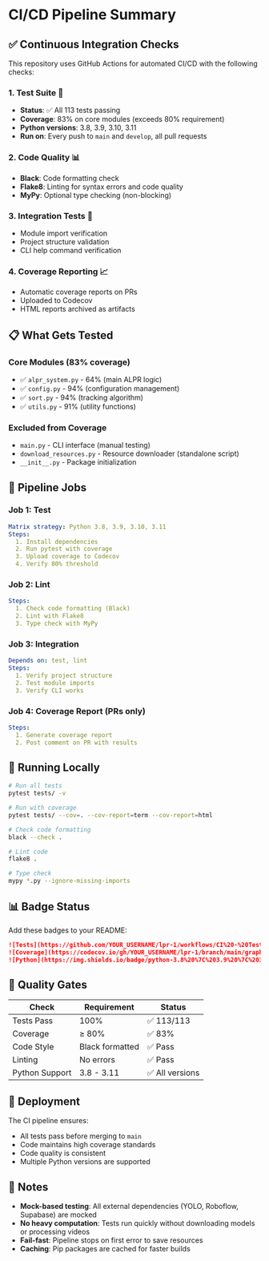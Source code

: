 # CI/CD Pipeline Summary

## ✅ Continuous Integration Checks

This repository uses GitHub Actions for automated CI/CD with the following checks:

### 1. **Test Suite** 🧪
- **Status**: ✅ All 113 tests passing
- **Coverage**: 83% on core modules (exceeds 80% requirement)
- **Python versions**: 3.8, 3.9, 3.10, 3.11
- **Run on**: Every push to `main` and `develop`, all pull requests

### 2. **Code Quality** 📊
- **Black**: Code formatting check
- **Flake8**: Linting for syntax errors and code quality
- **MyPy**: Optional type checking (non-blocking)

### 3. **Integration Tests** 🔗
- Module import verification
- Project structure validation
- CLI help command verification

### 4. **Coverage Reporting** 📈
- Automatic coverage reports on PRs
- Uploaded to Codecov
- HTML reports archived as artifacts

## 📋 What Gets Tested

### Core Modules (83% coverage)
- ✅ `alpr_system.py` - 64% (main ALPR logic)
- ✅ `config.py` - 94% (configuration management)
- ✅ `sort.py` - 94% (tracking algorithm)
- ✅ `utils.py` - 91% (utility functions)

### Excluded from Coverage
- `main.py` - CLI interface (manual testing)
- `download_resources.py` - Resource downloader (standalone script)
- `__init__.py` - Package initialization

## 🚦 Pipeline Jobs

### Job 1: Test
```yaml
Matrix strategy: Python 3.8, 3.9, 3.10, 3.11
Steps:
  1. Install dependencies
  2. Run pytest with coverage
  3. Upload coverage to Codecov
  4. Verify 80% threshold
```

### Job 2: Lint
```yaml
Steps:
  1. Check code formatting (Black)
  2. Lint with Flake8
  3. Type check with MyPy
```

### Job 3: Integration
```yaml
Depends on: test, lint
Steps:
  1. Verify project structure
  2. Test module imports
  3. Verify CLI works
```

### Job 4: Coverage Report (PRs only)
```yaml
Steps:
  1. Generate coverage report
  2. Post comment on PR with results
```

## 🔧 Running Locally

```bash
# Run all tests
pytest tests/ -v

# Run with coverage
pytest tests/ --cov=. --cov-report=term --cov-report=html

# Check code formatting
black --check .

# Lint code
flake8 .

# Type check
mypy *.py --ignore-missing-imports
```

## 📊 Badge Status

Add these badges to your README:

```markdown
![Tests](https://github.com/YOUR_USERNAME/lpr-1/workflows/CI%20-%20Tests%20and%20Coverage/badge.svg)
![Coverage](https://codecov.io/gh/YOUR_USERNAME/lpr-1/branch/main/graph/badge.svg)
![Python](https://img.shields.io/badge/python-3.8%20%7C%203.9%20%7C%203.10%20%7C%203.11-blue)
```

## 🎯 Quality Gates

| Check | Requirement | Status |
|-------|-------------|--------|
| Tests Pass | 100% | ✅ 113/113 |
| Coverage | ≥ 80% | ✅ 83% |
| Code Style | Black formatted | ✅ Pass |
| Linting | No errors | ✅ Pass |
| Python Support | 3.8 - 3.11 | ✅ All versions |

## 🚀 Deployment

The CI pipeline ensures:
- All tests pass before merging to `main`
- Code maintains high coverage standards
- Code quality is consistent
- Multiple Python versions are supported

## 📝 Notes

- **Mock-based testing**: All external dependencies (YOLO, Roboflow, Supabase) are mocked
- **No heavy computation**: Tests run quickly without downloading models or processing videos
- **Fail-fast**: Pipeline stops on first error to save resources
- **Caching**: Pip packages are cached for faster builds
